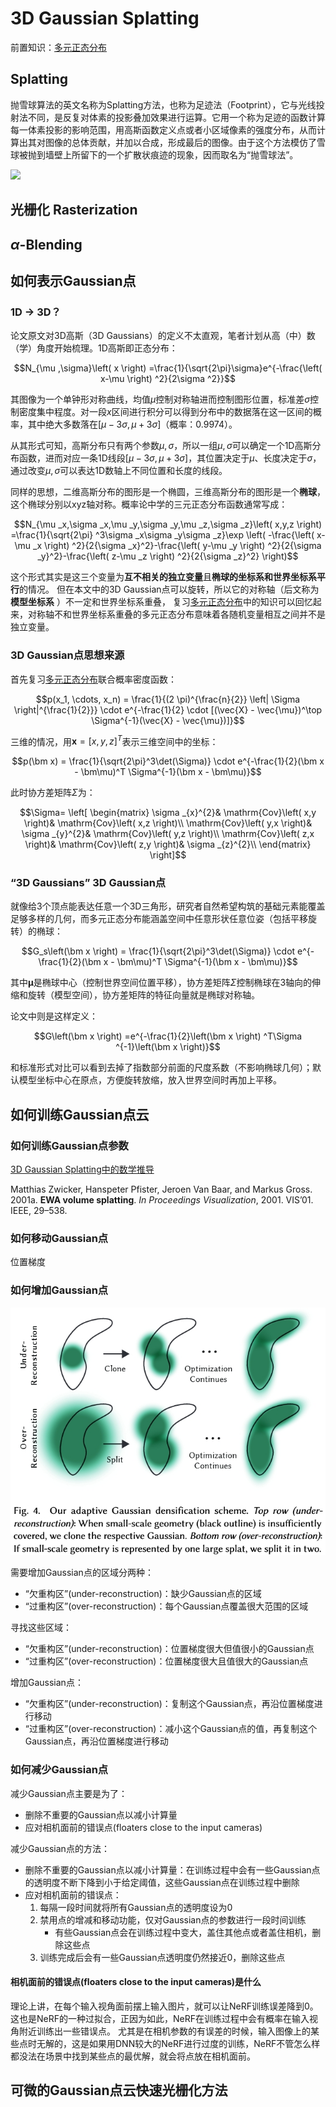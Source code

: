 # 3D Gaussian Splatting

前置知识：[多元正态分布](../数学/多元高斯分布.md)

## Splatting

抛雪球算法的英文名称为Splatting方法，也称为足迹法（Footprint），它与光线投射法不同，是反复对体素的投影叠加效果进行运算。它用一个称为足迹的函数计算每一体素投影的影响范围，用高斯函数定义点或者小区域像素的强度分布，从而计算出其对图像的总体贡献，并加以合成，形成最后的图像。由于这个方法模仿了雪球被抛到墙壁上所留下的一个扩散状痕迹的现象，因而取名为“抛雪球法”。

![](i/v2-7cbe3b0c3b67ce80593fad0d73a814b5_r.png)

## 光栅化 Rasterization

## $\alpha$-Blending

## 如何表示Gaussian点

### 1D → 3D？

论文原文对3D高斯（3D Gaussians）的定义不太直观，笔者计划从高（中）数（学）角度开始梳理。1D高斯即正态分布：

$$N_{\mu ,\sigma}\left( x \right) =\frac{1}{\sqrt{2\pi}\sigma}e^{-\frac{\left( x-\mu \right) ^2}{2\sigma ^2}}$$

其图像为一个单钟形对称曲线，均值$\mu$控制对称轴进而控制图形位置，标准差$\sigma$控制密度集中程度。对一段$x$区间进行积分可以得到分布中的数据落在这一区间的概率，其中绝大多数落在$\left[ \mu -3\sigma ,\mu +3\sigma \right]$（概率：0.9974）。

从其形式可知，高斯分布只有两个参数$\mu,\sigma$，所以一组$\mu,\sigma$可以确定一个1D高斯分布函数，进而对应一条1D线段$\left[ \mu -3\sigma ,\mu +3\sigma \right]$，其位置决定于$\mu$、长度决定于$\sigma$，通过改变$\mu,\sigma$可以表达1D数轴上不同位置和长度的线段。

同样的思想，二维高斯分布的图形是一个椭圆，三维高斯分布的图形是一个**椭球**，这个椭球分别以xyz轴对称。概率论中学的三元正态分布函数通常写成：

$$N_{\mu _x,\sigma _x,\mu _y,\sigma _y,\mu _z,\sigma _z}\left( x,y,z \right) =\frac{1}{\sqrt{2\pi} ^3\sigma _x\sigma _y\sigma _z}\exp \left( -\frac{\left( x-\mu _x \right) ^2}{2{\sigma _x}^2}-\frac{\left( y-\mu _y \right) ^2}{2{\sigma _y}^2}-\frac{\left( z-\mu _z \right) ^2}{2{\sigma _z}^2} \right)$$

这个形式其实是这三个变量为**互不相关的独立变量**且**椭球的坐标系和世界坐标系平行**的情况。
但在本文中的3D Gaussian点可以旋转，所以它的对称轴（后文称为 **模型坐标系** ）不一定和世界坐标系重叠，
复习[多元正态分布](../数学/多元高斯分布.md)中的知识可以回忆起来，对称轴不和世界坐标系重叠的多元正态分布意味着各随机变量相互之间并不是独立变量。

### 3D Gaussian点思想来源

首先复习[多元正态分布](../数学/多元高斯分布.md)联合概率密度函数：

$$p(x_1, \cdots, x_n) = \frac{1}{(2 \pi)^{\frac{n}{2}} \left| \Sigma \right|^{\frac{1}{2}}} \cdot e^{-\frac{1}{2} \cdot [(\vec{X} - \vec{\mu})^\top \Sigma^{-1}(\vec{X} - \vec{\mu})]}$$

三维的情况，用$\bm x=[x,y,z]^T$表示三维空间中的坐标：

$$p(\bm x) = \frac{1}{\sqrt{2\pi}^3\det(\Sigma)} \cdot e^{-\frac{1}{2}(\bm x - \bm\mu)^T \Sigma^{-1}(\bm x - \bm\mu)}$$

此时协方差矩阵$\Sigma$为：

$$\Sigma=
\left[ \begin{matrix} 
	\sigma _{x}^{2}&		\mathrm{Cov}\left( x,y \right)&		\mathrm{Cov}\left( x,z \right)\\
 	\mathrm{Cov}\left( y,x \right)&		\sigma _{y}^{2}&		\mathrm{Cov}\left( y,z \right)\\
 	\mathrm{Cov}\left( z,x \right)&		\mathrm{Cov}\left( z,y \right)&		\sigma _{z}^{2}\\
\end{matrix} \right]$$

### “3D Gaussians” 3D Gaussian点

就像给3个顶点能表达任意一个3D三角形，研究者自然希望构筑的基础元素能覆盖足够多样的几何，而多元正态分布能涵盖空间中任意形状任意位姿（包括平移旋转）的椭球：

$$G_s\left(\bm x \right) = \frac{1}{\sqrt{2\pi}^3\det(\Sigma)} \cdot e^{-\frac{1}{2}(\bm x - \bm\mu)^T \Sigma^{-1}(\bm x - \bm\mu)}$$

其中$\bm\mu$是椭球中心（控制世界空间位置平移），协方差矩阵$\Sigma$控制椭球在3轴向的伸缩和旋转（模型空间），协方差矩阵的特征向量就是椭球对称轴。

论文中则是这样定义：

$$G\left(\bm x \right) =e^{-\frac{1}{2}\left(\bm x \right) ^T\Sigma ^{-1}\left(\bm x \right)}$$

和标准形式对比可以看到去掉了指数部分前面的尺度系数（不影响椭球几何）；默认模型坐标中心在原点，方便旋转放缩，放入世界空间时再加上平移。

## 如何训练Gaussian点云

### 如何训练Gaussian点参数

[3D Gaussian Splatting中的数学推导](./3D高斯数学推导.md)

Matthias Zwicker, Hanspeter Pfister, Jeroen Van Baar, and Markus Gross. 2001a. **EWA volume splatting**. *In Proceedings Visualization*, 2001. VIS’01. IEEE, 29–538.

### 如何移动Gaussian点

位置梯度

### 如何增加Gaussian点

![](i/20231218204732.png)

需要增加Gaussian点的区域分两种：

* “欠重构区”(under-reconstruction)：缺少Gaussian点的区域
* “过重构区”(over-reconstruction)：每个Gaussian点覆盖很大范围的区域

寻找这些区域：

* “欠重构区”(under-reconstruction)：位置梯度很大但值很小的Gaussian点
* “过重构区”(over-reconstruction)：位置梯度很大且值很大的Gaussian点

增加Gaussian点：

* “欠重构区”(under-reconstruction)：复制这个Gaussian点，再沿位置梯度进行移动
* “过重构区”(over-reconstruction)：减小这个Gaussian点的值，再复制这个Gaussian点，再沿位置梯度进行移动

### 如何减少Gaussian点

减少Gaussian点主要是为了：

* 删除不重要的Gaussian点以减小计算量
* 应对相机面前的错误点(floaters close to the input cameras)

减少Gaussian点的方法：

* 删除不重要的Gaussian点以减小计算量：在训练过程中会有一些Gaussian点的透明度不断下降到小于给定阈值，这些Gaussian点在训练过程中删除
* 应对相机面前的错误点：
  1. 每隔一段时间就将所有Gaussian点的透明度设为0
  2. 禁用点的增减和移动功能，仅对Gaussian点的参数进行一段时间训练
     * 有些Gaussian点会在训练过程中变大，盖住其他点或者盖住相机，删除这些点
  3. 训练完成后会有一些Gaussian点透明度仍然接近0，删除这些点

#### 相机面前的错误点(floaters close to the input cameras)是什么

理论上讲，在每个输入视角面前摆上输入图片，就可以让NeRF训练误差降到0。
这也是NeRF的一种过拟合，正因为如此，NeRF在训练过程中会有概率在输入视角附近训练出一些错误点。
尤其是在相机参数的有误差的时候，输入图像上的某些点时无解的，这是如果用DNN较大的NeRF进行过度的训练，NeRF不管怎么样都没法在场景中找到某些点的最优解，就会将点放在相机面前。

## 可微的Gaussian点云快速光栅化方法
